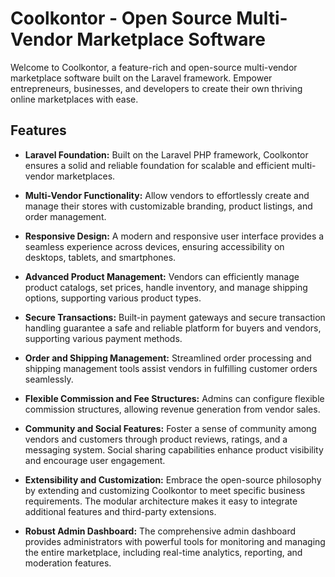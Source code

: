 # Coolkontor - Open Source Multi-Vendor Marketplace Software

Welcome to Coolkontor, a feature-rich and open-source multi-vendor marketplace software built on the Laravel framework. Empower entrepreneurs, businesses, and developers to create their own thriving online marketplaces with ease.

## Features

- **Laravel Foundation:** Built on the Laravel PHP framework, Coolkontor ensures a solid and reliable foundation for scalable and efficient multi-vendor marketplaces.

- **Multi-Vendor Functionality:** Allow vendors to effortlessly create and manage their stores with customizable branding, product listings, and order management.

- **Responsive Design:** A modern and responsive user interface provides a seamless experience across devices, ensuring accessibility on desktops, tablets, and smartphones.

- **Advanced Product Management:** Vendors can efficiently manage product catalogs, set prices, handle inventory, and manage shipping options, supporting various product types.

- **Secure Transactions:** Built-in payment gateways and secure transaction handling guarantee a safe and reliable platform for buyers and vendors, supporting various payment methods.

- **Order and Shipping Management:** Streamlined order processing and shipping management tools assist vendors in fulfilling customer orders seamlessly.

- **Flexible Commission and Fee Structures:** Admins can configure flexible commission structures, allowing revenue generation from vendor sales.

- **Community and Social Features:** Foster a sense of community among vendors and customers through product reviews, ratings, and a messaging system. Social sharing capabilities enhance product visibility and encourage user engagement.

- **Extensibility and Customization:** Embrace the open-source philosophy by extending and customizing Coolkontor to meet specific business requirements. The modular architecture makes it easy to integrate additional features and third-party extensions.

- **Robust Admin Dashboard:** The comprehensive admin dashboard provides administrators with powerful tools for monitoring and managing the entire marketplace, including real-time analytics, reporting, and moderation features.
